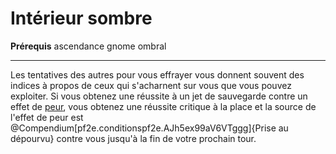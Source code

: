 # Intérieur sombre

<p><span id="ctl00_MainContent_DetailedOutput"><strong>Prérequis</strong> ascendance gnome ombral<br></span></p>
<hr>
<p>Les tentatives des autres pour vous effrayer vous donnent souvent des indices à propos de ceux qui s'acharnent sur vous que vous pouvez exploiter. Si vous obtenez une réussite à un jet de sauvegarde contre un effet de <a href="https://2e.aonprd.com/Traits.aspx?ID=68">peur</a>, vous obtenez une réussite critique à la place et la source de l'effet de peur est @Compendium[pf2e.conditionspf2e.AJh5ex99aV6VTggg]{Prise au dépourvu} contre vous jusqu'à la fin de votre prochain tour.&nbsp;</p>